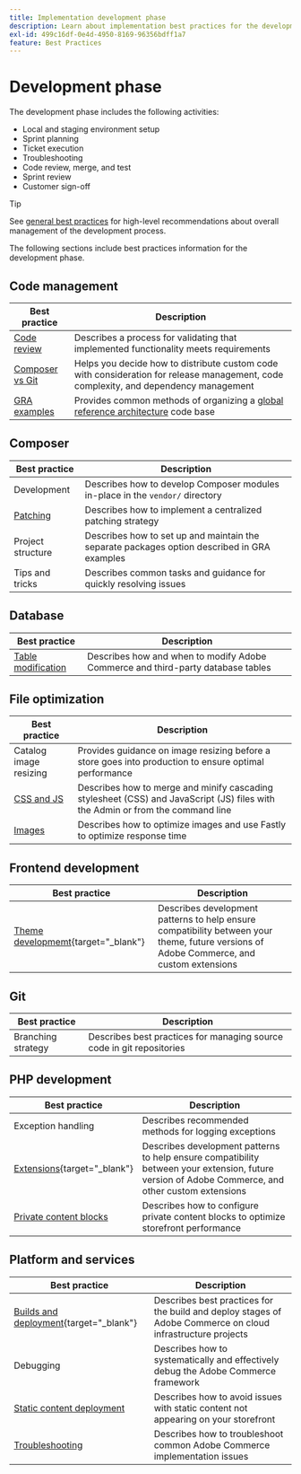 ```yaml
---
title: Implementation development phase
description: Learn about implementation best practices for the development phase of Adobe Commerce projects.
exl-id: 499c16df-0e4d-4950-8169-96356bdff1a7
feature: Best Practices
---
```

# Development phase

The development phase includes the following activities:

- Local and staging environment setup
- Sprint planning
- Ticket execution
- Troubleshooting
- Code review, merge, and test
- Sprint review
- Customer sign-off

>[!TIP]
>
>See [general best practices](general.md) for high-level recommendations about overall management of the development process.

The following sections include best practices information for the development phase.

## Code management

| Best practice                                    | Description                                                                                                                          |
|--------------------------------------------------|--------------------------------------------------------------------------------------------------------------------------------------|
| [Code review](code-review.md)                    | Describes a process for validating that implemented functionality meets requirements                                                 |
| [Composer vs Git](code-distribution.md)            | Helps you decide how to distribute custom code with consideration for release management, code complexity, and dependency management |
| [GRA examples](global-reference-architecture.md) | Provides common methods of organizing a [global reference architecture](../../architecture/global-reference.md) code base            |

## Composer

| Best practice                                   | Description                                                                                 |
|-------------------------------------------------|---------------------------------------------------------------------------------------------|
| Development                                     | Describes how to develop Composer modules in-place in the `vendor/` directory               |
| [Patching](../maintenance/patching-at-scale.md) | Describes how to implement a centralized patching strategy                                  |
| Project structure                               | Describes how to set up and maintain the separate packages option described in GRA examples |
| Tips and tricks                                 | Describes common tasks and guidance for quickly resolving issues                            |

## Database

| Best practice                                                  | Description                                                                     |
|----------------------------------------------------------------|---------------------------------------------------------------------------------|
| [Table modification](modifying-core-and-third-party-tables.md) | Describes how and when to modify Adobe Commerce and third-party database tables |

## File optimization

| Best practice                          | Description                                                                                                                    |
|----------------------------------------|--------------------------------------------------------------------------------------------------------------------------------|
| Catalog image resizing                 | Provides guidance on image resizing before a store goes into production to ensure optimal performance                          |
| [CSS and JS](optimize-css-js-files.md) | Describes how to merge and minify cascading stylesheet (CSS) and JavaScript (JS) files with the Admin or from the command line |
| [Images](image-optimization.md)        | Describes how to optimize images and use Fastly to optimize response time                                                      |

## Frontend development

| Best practice                                                                                                  | Description                                                                                                                              |
|----------------------------------------------------------------------------------------------------------------|------------------------------------------------------------------------------------------------------------------------------------------|
| [Theme developmemt](https://developer.adobe.com/commerce/frontend-core/guide/best-practices/){target="_blank"} | Describes development patterns to help ensure compatibility between your theme, future versions of Adobe Commerce, and custom extensions |

## Git

| Best practice      | Description                                                           |
|--------------------|-----------------------------------------------------------------------|
| Branching strategy | Describes best practices for managing source code in git repositories |

## PHP development

| Best practice                                                                           | Description                                                                                                                                       |
|-----------------------------------------------------------------------------------------|---------------------------------------------------------------------------------------------------------------------------------------------------|
| Exception handling                                                                      | Describes recommended methods for logging exceptions                                                                                              |
| [Extensions](https://developer.adobe.com/commerce/php/best-practices/){target="_blank"} | Describes development patterns to help ensure compatibility between your extension, future version of Adobe Commerce, and other custom extensions |
| [Private content blocks](private-content-block-configuration.md)                        | Describes how to configure private content blocks to optimize storefront performance                                                              |

## Platform and services

| Best practice                                                                                                                                          | Description                                                                                                 |
|--------------------------------------------------------------------------------------------------------------------------------------------------------|-------------------------------------------------------------------------------------------------------------|
| [Builds and deployment](https://experienceleague.adobe.com/docs/commerce-cloud-service/user-guide/develop/deploy/best-practices.html){target="_blank"} | Describes best practices for the build and deploy stages of Adobe Commerce on cloud infrastructure projects |
| Debugging                                                                                                                                              | Describes how to systematically and effectively debug the Adobe Commerce framework                          |
| [Static content deployment](static-content-deployment.md)                                                                                              | Describes how to avoid issues with static content not appearing on your storefront                          |
| [Troubleshooting](troubleshooting.md)                                                                                                                  | Describes how to troubleshoot common Adobe Commerce implementation issues                                   |
